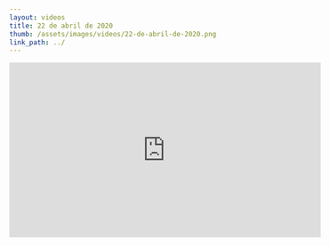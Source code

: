 ```yaml
---
layout: videos
title: 22 de abril de 2020
thumb: /assets/images/videos/22-de-abril-de-2020.png
link_path: ../
---
```


<iframe width="560" height="315" src="https://www.youtube.com/embed/vJzuD3hazgs" frameborder="0" allow="accelerometer; autoplay; clipboard-write; encrypted-media; gyroscope; picture-in-picture" allowfullscreen></iframe>
